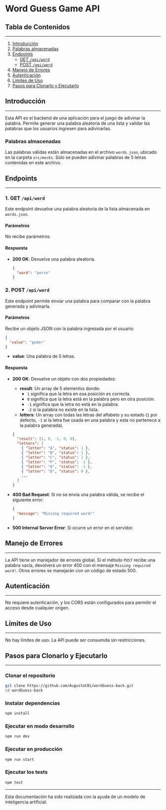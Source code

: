 # Word Guess Game API

## Tabla de Contenidos

---

1. [Introducción](#introduccion)
2. [Palabras almacenadas](#palabras-almacenadas)
3. [Endpoints](#endpoints)
   - [GET `/api/word`](#1-get-apiword)
   - [POST `/api/word`](#2-post-apiword)
4. [Manejo de Errores](#manejo-de-errores)
5. [Autenticación](#autenticacion)
6. [Límites de Uso](#limites-de-uso)
7. [Pasos para Clonarlo y Ejecutarlo](#pasos-para-clonarlo-y-ejecutarlo)

## Introducción

---

Esta API es el backend de una aplicación para el juego de adivinar la palabra. Permite generar una palabra aleatoria de una lista y validar las palabras que los usuarios ingresen para adivinarlas.

### Palabras almacenadas

Las palabras válidas están almacenadas en el archivo `words.json`, ubicado en la carpeta `src/mocks`. Solo se pueden adivinar palabras de 5 letras contenidas en este archivo.

## Endpoints

---

### 1. GET `/api/word`

Este endpoint devuelve una palabra aleatoria de la lista almacenada en `words.json`.

#### **Parámetros**

No recibe parámetros.

#### **Respuesta**

- **200 OK**: Devuelve una palabra aleatoria.
  ```json
  {
    "word": "perro"
  }
  ```

### 2. POST `/api/word`

Este endpoint permite enviar una palabra para comparar con la palabra generada y adivinarla.

#### **Parámetros**

Recibe un objeto JSON con la palabra ingresada por el usuario:

```json
{
  "value": "poder"
}
```

- **value**: Una palabra de 5 letras.

#### **Respuesta**

- **200 OK**: Devuelve un objeto con dos propiedades:

  - **result**: Un array de 5 elementos donde:
    - `1` significa que la letra en esa posición es correcta.
    - `0` significa que la letra está en la palabra pero en otra posición.
    - `-1` significa que la letra no está en la palabra.
    - `-2` si la palabra no existe en la lista.
  - **letters**: Un array con todas las letras del alfabeto y su estado (`1` por defecto, `-1` si la letra fue usada en una palabra y esta no pertenece a la palabra generada).

  ```json
  {
    "result": [1, 0, -1, 0, 0],
    "letters": [
      { "letter": "A", "status": 1 },
      { "letter": "B", "status": 1 },
      { "letter": "C", "status": 1 },
      { "letter": "P", "status": -1 },
      { "letter": "O", "status": -1 },
      { "letter": "D", "status": 0 },
      ...
    ]
  }
  ```

- **400 Bad Request**: Si no se envía una palabra válida, se recibe el siguiente error:

  ```json
  {
    "message": "Missing required word!"
  }
  ```

- **500 Internal Server Error**: Si ocurre un error en el servidor.

## Manejo de Errores

---

La API tiene un manejador de errores global. Si el método `POST` recibe una palabra vacía, devolverá un error 400 con el mensaje `Missing required word!`. Otros errores se manejarán con un código de estado 500.

## Autenticación

---

No requiere autenticación, y los CORS están configurados para permitir el acceso desde cualquier origen.

## Límites de Uso

---

No hay límites de uso. La API puede ser consumida sin restricciones.

## Pasos para Clonarlo y Ejecutarlo

---

### Clonar el repositorio

```bash
git clone https://github.com/AugustoC01/wordGuess-back.git
cd wordGuess-back
```

### Instalar dependencias

```bash
npm install
```

### Ejecutar en modo desarrollo

```bash
npm run dev
```

### Ejecutar en producción

```bash
npm run start
```

### Ejecutar los tests

```bash
npm test
```

---

Esta documentación ha sido realizada con la ayuda de un modelo de inteligencia artificial.
